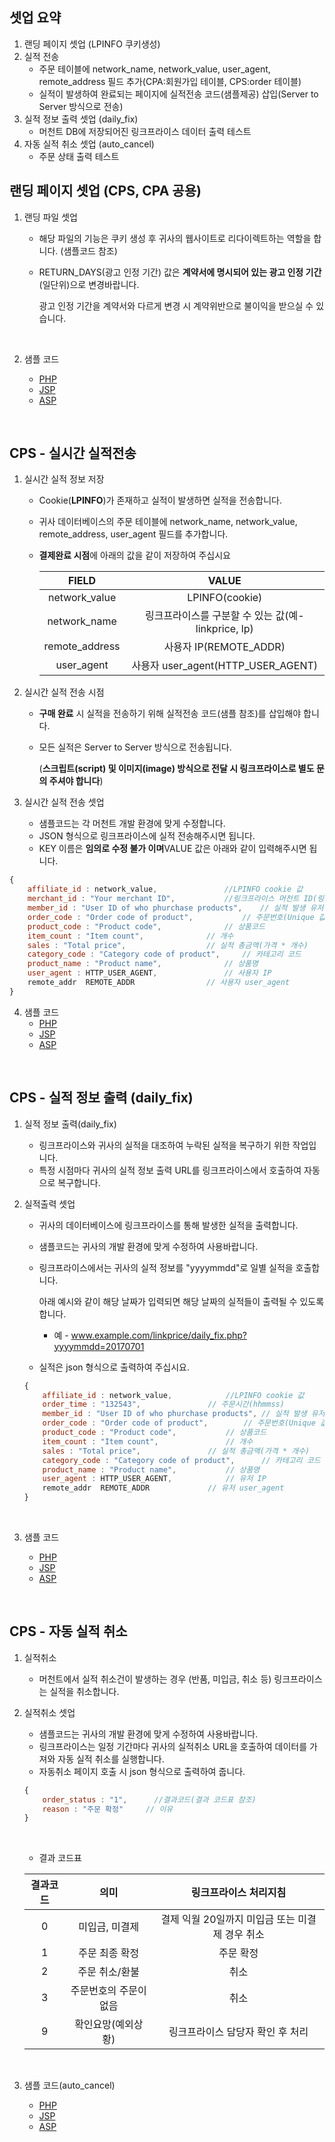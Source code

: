 ## 셋업 요약

1. 랜딩 페이지 셋업 (LPINFO 쿠키생성)
2. 실적 전송
   * 주문 테이블에 network_name, network_value, user_agent, remote_address 필드 추가(CPA:회원가입 테이블, CPS:order 테이블)
   * 실적이 발생하여 완료되는 페이지에 실적전송 코드(샘플제공) 삽입(Server to Server 방식으로 전송)
3. 실적 정보 출력 셋업 (daily_fix)
   * 머천트 DB에 저장되어진 링크프라이스 데이터 출력 테스트
4. 자동 실적 취소 셋업 (auto_cancel)
   * 주문 상태 출력 테스트



## 랜딩 페이지 셋업 (CPS, CPA 공용)

1. 랜딩 파일 셋업

   - 해당 파일의 기능은 쿠키 생성 후 귀사의 웹사이트로 리다이렉트하는 역할을 합니다. (샘플코드 참조) 

   - RETURN_DAYS(광고 인정 기간) 값은 **계약서에 명시되어 있는 광고 인정 기간**(일단위)으로 변경바랍니다.

     광고 인정 기간을 계약서와 다르게 변경 시 계약위반으로 불이익을 받으실 수 있습니다.

     ​

2. 샘플 코드

   - [PHP](https://github.com/linkprice/MerchantSetup/blob/master/sample/CPS/PHP/lpfront.php)
   - [JSP](https://github.com/linkprice/MerchantSetup/blob/master/sample/CPS/JSP/lpfront.jsp)
   - [ASP](https://github.com/linkprice/MerchantSetup/blob/master/sample/CPS/ASP/lpfront.asp)

   ​

## CPS - 실시간 실적전송

1. 실시간 실적 정보 저장

   - Cookie(**LPINFO**)가 존재하고 실적이 발생하면 실적을 전송합니다.

   - 귀사 데이터베이스의 주문 테이블에 network_name, network_value, remote_address, user_agent 필드를 추가합니다.

   - **결제완료 시점**에  아래의 값을 같이 저장하여 주십시요

     |     FIELD      |                VALUE                |
     | :------------: | :---------------------------------: |
     | network_value  |           LPINFO(cookie)            |
     |  network_name  | 링크프라이스를 구분할 수 있는 값(예-linkprice, lp) |
     | remote_address |         사용자 IP(REMOTE_ADDR)         |
     |   user_agent   |   사용자 user_agent(HTTP_USER_AGENT)   |

2. 실시간 실적 전송 시점

   - **구매 완료** 시 실적을 전송하기 위해 실적전송 코드(샘플 참조)를 삽입해야 합니다.

   - 모든 실적은 Server to Server 방식으로 전송됩니다.

     (**스크립트(script) 및 이미지(image) 방식으로 전달 시 링크프라이스로 별도 문의 주셔야 합니다**)

3. 실시간 실적 전송 셋업

   - 샘플코드는 각 머천트 개발 환경에 맞게 수정합니다.
   - JSON 형식으로 링크프라이스에 실적 전송해주시면 됩니다.
   - KEY 이름은 **임의로 수정 불가 이며**VALUE 값은 아래와 같이 입력해주시면 됩니다.

```javascript
{
	affiliate_id : network_value,				//LPINFO cookie 값
	merchant_id : "Your merchant ID",			//링크프라이스 머천트 ID(링크프라이스에서 지정, 셋업시 전달 드림)
  	member_id : "User ID of who phurchase products",	// 실적 발생 유저 ID
  	order_code : "Order code of product",			// 주문번호(Unique 값)
  	product_code : "Product code",				// 상품코드
  	item_count : "Item count",				// 개수
  	sales : "Total price",					// 실적 총금액(가격 * 개수)
  	category_code : "Category code of product",		// 카테고리 코드
  	product_name : "Product name",				// 상품명
  	user_agent : HTTP_USER_AGENT,				// 사용자 IP
  	remote_addr  REMOTE_ADDR				// 사용자 user_agent
}
```



4. 샘플 코드
   * [PHP](https://github.com/linkprice/MerchantSetup/blob/master/sample/CPS/PHP/index.php)
   * [JSP](https://github.com/linkprice/MerchantSetup/blob/master/sample/CPS/JSP/index.jsp)
   * [ASP](https://github.com/linkprice/MerchantSetup/blob/master/sample/CPS/ASP/index.asp)

​

## CPS - 실적 정보 출력 (daily_fix)

1. 실적 정보 출력(daily_fix)

   - 링크프라이스와 귀사의 실적을 대조하여 누락된 실적을 복구하기 위한 작업입니다.
   - 특정 시점마다 귀사의 실적 정보 출력 URL를 링크프라이스에서 호출하여 자동으로 복구합니다.

2. 실적출력 셋업

   - 귀사의 데이터베이스에 링크프라이스를 통해 발생한 실적을 출력합니다.

   - 샘플코드는 귀사의 개발 환경에 맞게 수정하여 사용바랍니다.

   - 링크프라이스에서는 귀사의 실적 정보를 "yyyymmdd"로 일별 실적을 호출합니다.

     아래 예시와 같이 해당 날짜가 입력되면 해당 날짜의 실적들이 출력될 수 있도록 합니다.

     - 예 - www.example.com/linkprice/daily_fix.php?yyyymmdd=20170701

   - 실적은 json 형식으로 출력하여 주십시요.

   ```javascript
   {
       affiliate_id : network_value,			//LPINFO cookie 값
	   order_time : "132543",				// 주문시간(hhmmss)
	   member_id : "User ID of who phurchase products",	// 실적 발생 유저 ID
	   order_code : "Order code of product",		// 주문번호(Unique 값)
	   product_code : "Product code",			// 상품코드
	   item_count : "Item count",				// 개수
	   sales : "Total price",				// 실적 총금액(가격 * 개수)
	   category_code : "Category code of product",		// 카테고리 코드
	   product_name : "Product name",			// 상품명
	   user_agent : HTTP_USER_AGENT,			// 유저 IP
	   remote_addr  REMOTE_ADDR				// 유저 user_agent
   }
   ```

   ​

3. 샘플 코드

   - [PHP](https://github.com/linkprice/MerchantSetup/blob/master/sample/CPS/PHP/daily_fix.php)
   - [JSP](https://github.com/linkprice/MerchantSetup/blob/master/sample/CPS/JSP/daily_fix.jsp)
   - [ASP](https://github.com/linkprice/MerchantSetup/blob/master/sample/CPS/ASP/daily_fix.asp)

   ​

## CPS - 자동 실적 취소

1. 실적취소

   - 머천트에서 실적 취소건이 발생하는 경우 (반품, 미입금, 취소 등) 링크프라이스는 실적을 취소합니다.

2. 실적취소 셋업

   - 샘플코드는 귀사의 개발 환경에 맞게 수정하여 사용바랍니다.
   - 링크프라이스는 일정 기간마다 귀사의 실적취소 URL을 호출하여 데이터를 가져와 자동 실적 취소를 실행합니다.
   - 자동취소 페이지 호출 시 json 형식으로 출력하여 줍니다.

   ```javascript
   {
       order_status : "1",		//결과코드(결과 코드표 참조)
	   reason : "주문 확정"		// 이유
   }
   ```

   ​

   - 결과 코드표

   | 결과코드 |      의미      |         링크프라이스 처리지침          |
   | :--: | :----------: | :--------------------------: |
   |  0   |   미입금, 미결제   | 결제 익월 20일까지 미입금 또는 미결제 경우 취소 |
   |  1   |   주문 최종 확정   |            주문 확정             |
   |  2   |   주문 취소/환불   |              취소              |
   |  3   | 주문번호의 주문이 없음 |              취소              |
   |  9   |  확인요망(예외상황)  |      링크프라이스 담당자 확인 후 처리      |

   ​

3. 샘플 코드(auto_cancel)

   * [PHP](https://github.com/linkprice/MerchantSetup/blob/master/sample/CPS/PHP/auto_cancel.php)
   * [JSP](https://github.com/linkprice/MerchantSetup/blob/master/sample/CPS/JSP/auto_cancel.jsp)
   * [ASP](https://github.com/linkprice/MerchantSetup/blob/master/sample/CPS/ASP/auto_cancel.asp)

